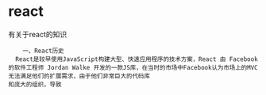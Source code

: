# react
有关于react的知识

		一、React历史
	  React是较早使用JavaScript构建大型、快速应用程序的技术方案，React 由 Facebook 的软件工程师 Jordan Walke 开发的一款JS库，在当时的市场中Facebook认为市场上的MVC无法满足他们的扩展需求，由于他们非常巨大的代码库
	和庞大的组织，导致
